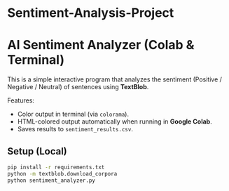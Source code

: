 # Sentiment-Analysis-Project

# AI Sentiment Analyzer (Colab & Terminal)

This is a simple interactive program that analyzes the sentiment (Positive / Negative / Neutral) of sentences using **TextBlob**.  

Features:
- Color output in terminal (via `colorama`).  
- HTML-colored output automatically when running in **Google Colab**.  
- Saves results to `sentiment_results.csv`.  

## Setup (Local)
```bash
pip install -r requirements.txt
python -m textblob.download_corpora
python sentiment_analyzer.py
